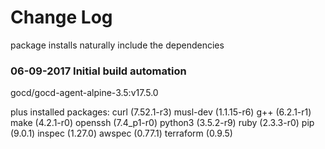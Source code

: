 # Change Log

package installs naturally include the dependencies

### 06-09-2017 Initial build automation

gocd/gocd-agent-alpine-3.5:v17.5.0

plus installed packages:
curl (7.52.1-r3)
musl-dev (1.1.15-r6)
g++ (6.2.1-r1)
make (4.2.1-r0)
openssh (7.4_p1-r0)
python3 (3.5.2-r9)
ruby (2.3.3-r0)
pip (9.0.1)
inspec (1.27.0)
awspec (0.77.1)
terraform (0.9.5)
